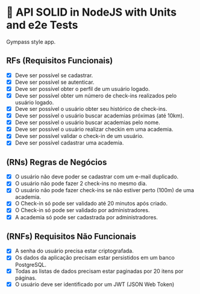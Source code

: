 # 🚀 API SOLID in NodeJS with Units and e2e Tests

Gympass style app.

## RFs (Requisitos Funcionais)

- [x] Deve ser possível se cadastrar.
- [x] Deve ser possível se autenticar.
- [x] Deve ser possível obter o perfil de um usuário logado.
- [x] Deve ser possível obter um número de check-ins realizados pelo usuário logado.
- [x] Deve ser possível o usuário obter seu histórico de check-ins.
- [x] Deve ser possível o usuário buscar academias próximas (até 10km).
- [x] Deve ser possível o usuário buscar academias pelo nome.
- [x] Deve ser possível o usuário realizar checkin em uma academia.
- [x] Deve ser possível validar o check-in de um usuário.
- [x] Deve ser possível cadastrar uma academia.

## (RNs) Regras de Negócios

- [x] O usuário não deve poder se cadastrar com um e-mail duplicado.
- [x] O usuário não pode fazer 2 check-ins no mesmo dia.
- [x] O usuário não pode fazer check-ins se não estiver perto (100m) de uma academia.
- [x] O Check-in só pode ser validado até 20 minutos após criado.
- [x] O Check-in só pode ser validado por administradores.
- [x] A academia só pode ser cadastrada por administradores.

## (RNFs) Requisitos Não Funcionais

- [x] A senha do usuário precisa estar criptografada.
- [x] Os dados da aplicação precisam estar persistidos em um banco PostgreSQL.
- [x] Todas as listas de dados precisam estar paginadas por 20 itens por páginas.
- [x] O usuário deve ser identificado por um JWT (JSON Web Token)
